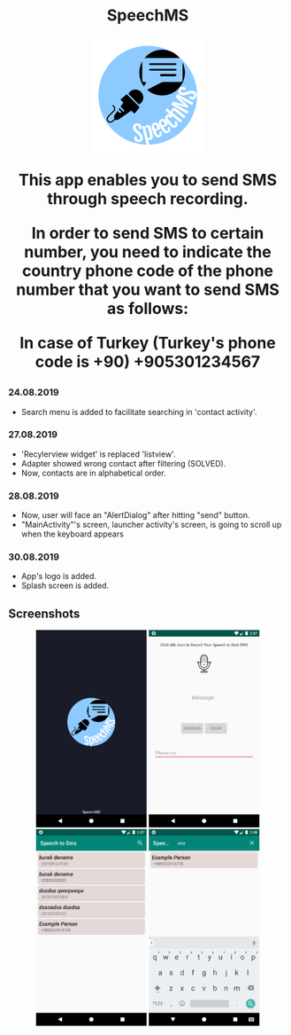   <h1 align = "center"> SpeechMS
  <p align="center">
    <img src="app/src/main/res/drawable/logo.png">
    
  </p>



This app enables you to send SMS through speech recording.

In order to send SMS to certain number, you need to indicate the country phone code of the phone number that you want to send SMS as follows:

In case of Turkey (Turkey's phone code is +90)
+905301234567

### 24.08.2019
- Search menu is added to facilitate searching in 'contact activity'.

### 27.08.2019
- 'Recylerview widget' is replaced 'listview'.
- Adapter showed wrong contact after filtering (SOLVED).
- Now, contacts are in alphabetical order.

### 28.08.2019
- Now, user will face an "AlertDialog" after hitting "send" button.
- "MainActivity"'s screen, launcher activity's screen, is going to scroll up when the keyboard appears

### 30.08.2019
- App's logo is added.
- Splash screen is added.

## Screenshots
<p align = "center">
  <img src="screenshots/splashScreen.png" width="200" />
  <img src="screenshots/MainActivity.png" width="200" /> 
  <img src="screenshots/contacts.png" width="200" />
  <img src="screenshots/searchView.png" width="200" />
</p>
